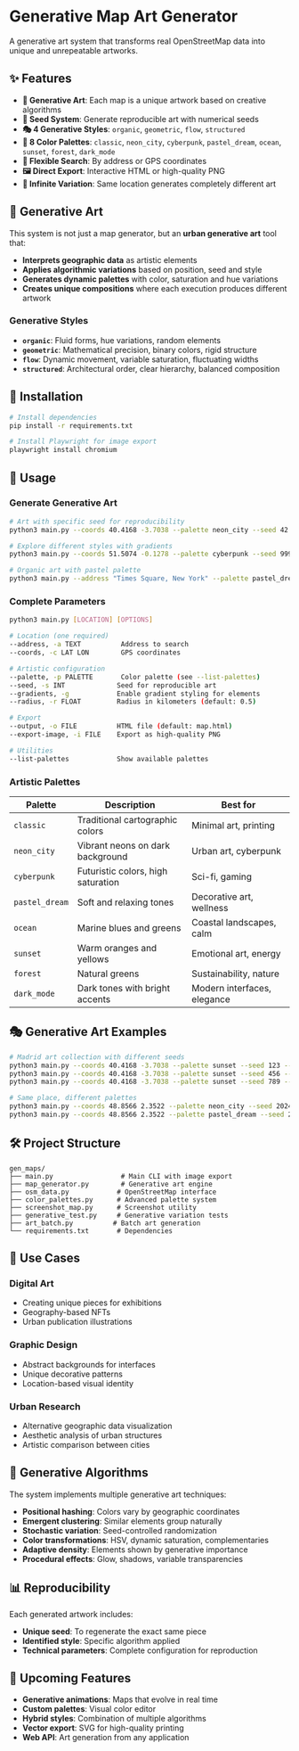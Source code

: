 # Generative Map Art Generator

A generative art system that transforms real OpenStreetMap data into unique and unrepeatable artworks.

## ✨ Features

- **🎨 Generative Art**: Each map is a unique artwork based on creative algorithms
- **🌱 Seed System**: Generate reproducible art with numerical seeds
- **🎭 4 Generative Styles**: `organic`, `geometric`, `flow`, `structured`
- **🎨 8 Color Palettes**: `classic`, `neon_city`, `cyberpunk`, `pastel_dream`, `ocean`, `sunset`, `forest`, `dark_mode`
- **📍 Flexible Search**: By address or GPS coordinates
- **🖼️ Direct Export**: Interactive HTML or high-quality PNG
- **🔄 Infinite Variation**: Same location generates completely different art

## 🎯 Generative Art

This system is not just a map generator, but an **urban generative art** tool that:

- **Interprets geographic data** as artistic elements
- **Applies algorithmic variations** based on position, seed and style
- **Generates dynamic palettes** with color, saturation and hue variations
- **Creates unique compositions** where each execution produces different artwork

### Generative Styles

- **`organic`**: Fluid forms, hue variations, random elements
- **`geometric`**: Mathematical precision, binary colors, rigid structure  
- **`flow`**: Dynamic movement, variable saturation, fluctuating widths
- **`structured`**: Architectural order, clear hierarchy, balanced composition

## 🚀 Installation

```bash
# Install dependencies
pip install -r requirements.txt

# Install Playwright for image export
playwright install chromium
```

## 🎨 Usage

### Generate Generative Art

```bash
# Art with specific seed for reproducibility
python3 main.py --coords 40.4168 -3.7038 --palette neon_city --seed 42 --export-image madrid_neon.png

# Explore different styles with gradients
python3 main.py --coords 51.5074 -0.1278 --palette cyberpunk --seed 999 --gradients --export-image london_cyber.png

# Organic art with pastel palette
python3 main.py --address "Times Square, New York" --palette pastel_dream --seed 777 --gradients --export-image nyc_pastel.png
```

### Complete Parameters

```bash
python3 main.py [LOCATION] [OPTIONS]

# Location (one required)
--address, -a TEXT          Address to search
--coords, -c LAT LON        GPS coordinates

# Artistic configuration  
--palette, -p PALETTE       Color palette (see --list-palettes)
--seed, -s INT             Seed for reproducible art
--gradients, -g            Enable gradient styling for elements
--radius, -r FLOAT         Radius in kilometers (default: 0.5)

# Export
--output, -o FILE          HTML file (default: map.html)
--export-image, -i FILE    Export as high-quality PNG

# Utilities
--list-palettes            Show available palettes
```

### Artistic Palettes

| Palette | Description | Best for |
|---------|-------------|----------|
| `classic` | Traditional cartographic colors | Minimal art, printing |
| `neon_city` | Vibrant neons on dark background | Urban art, cyberpunk |
| `cyberpunk` | Futuristic colors, high saturation | Sci-fi, gaming |
| `pastel_dream` | Soft and relaxing tones | Decorative art, wellness |
| `ocean` | Marine blues and greens | Coastal landscapes, calm |
| `sunset` | Warm oranges and yellows | Emotional art, energy |
| `forest` | Natural greens | Sustainability, nature |
| `dark_mode` | Dark tones with bright accents | Modern interfaces, elegance |

## 🎭 Generative Art Examples

```bash
# Madrid art collection with different seeds
python3 main.py --coords 40.4168 -3.7038 --palette sunset --seed 123 --export-image madrid_1.png
python3 main.py --coords 40.4168 -3.7038 --palette sunset --seed 456 --export-image madrid_2.png
python3 main.py --coords 40.4168 -3.7038 --palette sunset --seed 789 --export-image madrid_3.png

# Same place, different palettes
python3 main.py --coords 48.8566 2.3522 --palette neon_city --seed 2024 --export-image paris_neon.png
python3 main.py --coords 48.8566 2.3522 --palette pastel_dream --seed 2024 --export-image paris_pastel.png
```

## 🛠️ Project Structure

```
gen_maps/
├── main.py                 # Main CLI with image export
├── map_generator.py        # Generative art engine
├── osm_data.py            # OpenStreetMap interface
├── color_palettes.py      # Advanced palette system
├── screenshot_map.py      # Screenshot utility
├── generative_test.py     # Generative variation tests
├── art_batch.py          # Batch art generation
└── requirements.txt       # Dependencies
```

## 🎨 Use Cases

### Digital Art
- Creating unique pieces for exhibitions
- Geography-based NFTs
- Urban publication illustrations

### Graphic Design
- Abstract backgrounds for interfaces
- Unique decorative patterns
- Location-based visual identity

### Urban Research
- Alternative geographic data visualization
- Aesthetic analysis of urban structures
- Artistic comparison between cities

## 🔮 Generative Algorithms

The system implements multiple generative art techniques:

- **Positional hashing**: Colors vary by geographic coordinates
- **Emergent clustering**: Similar elements group naturally  
- **Stochastic variation**: Seed-controlled randomization
- **Color transformations**: HSV, dynamic saturation, complementaries
- **Adaptive density**: Elements shown by generative importance
- **Procedural effects**: Glow, shadows, variable transparencies

## 📊 Reproducibility

Each generated artwork includes:
- **Unique seed**: To regenerate the exact same piece
- **Identified style**: Specific algorithm applied
- **Technical parameters**: Complete configuration for reproduction

## 🌟 Upcoming Features

- **Generative animations**: Maps that evolve in real time
- **Custom palettes**: Visual color editor
- **Hybrid styles**: Combination of multiple algorithms
- **Vector export**: SVG for high-quality printing
- **Web API**: Art generation from any application